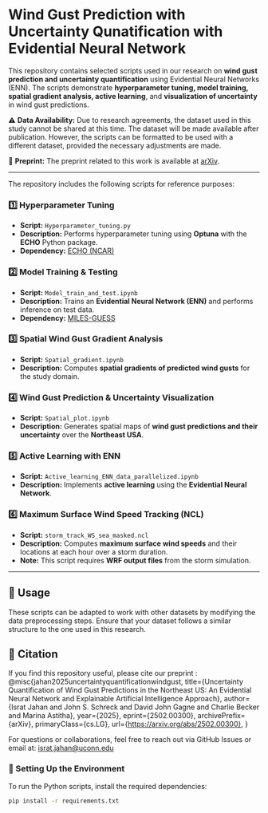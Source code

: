 # Wind Gust Prediction with Uncertainty Qunatification with Evidential Neural Network

This repository contains selected scripts used in our research on **wind gust prediction and uncertainty quantification** using Evidential Neural Networks (ENN). The scripts demonstrate **hyperparameter tuning, model training, spatial gradient analysis, active learning**, and **visualization of uncertainty** in wind gust predictions.  

⚠️ **Data Availability:** Due to research agreements, the dataset used in this study cannot be shared at this time. The dataset will be made available after publication. However, the scripts can be formatted to be used with a different dataset, provided the necessary adjustments are made.  

📄 **Preprint:** The preprint related to this work is available at [arXiv](https://doi.org/10.48550/arXiv.2502.00300).  

---

The repository includes the following scripts for reference purposes:

### **1️⃣ Hyperparameter Tuning**
- **Script:** `Hyperparameter_tuning.py`
- **Description:** Performs hyperparameter tuning using **Optuna** with the **ECHO** Python package.
- **Dependency:** [ECHO (NCAR)](https://github.com/NCAR/echo-opt)

### **2️⃣ Model Training & Testing**
- **Script:** `Model_train_and_test.ipynb`
- **Description:** Trains an **Evidential Neural Network (ENN)** and performs inference on test data.
- **Dependency:** [MILES-GUESS](https://github.com/ai2es/miles-guess/tree/main/mlguess)

### **3️⃣ Spatial Wind Gust Gradient Analysis**
- **Script:** `Spatial_gradient.ipynb`
- **Description:** Computes **spatial gradients of predicted wind gusts** for the study domain.

### **4️⃣ Wind Gust Prediction & Uncertainty Visualization**
- **Script:** `Spatial_plot.ipynb`
- **Description:** Generates spatial maps of **wind gust predictions and their uncertainty** over the **Northeast USA**.

### **5️⃣ Active Learning with ENN**
- **Script:** `Active_learning_ENN_data_parallelized.ipynb`
- **Description:** Implements **active learning** using the **Evidential Neural Network**.

### **6️⃣ Maximum Surface Wind Speed Tracking (NCL)**
- **Script:** `storm_track_WS_sea_masked.ncl`
- **Description:** Computes **maximum surface wind speeds** and their locations at each hour over a storm duration.
- **Note:** This script requires **WRF output files** from the storm simulation.

---

## **🔧 Usage**
These scripts can be adapted to work with other datasets by modifying the data preprocessing steps. Ensure that your dataset follows a similar structure to the one used in this research. 

## **📜 Citation**
If you find this repository useful, please cite our preprint :
@misc{jahan2025uncertaintyquantificationwindgust,
      title={Uncertainty Quantification of Wind Gust Predictions in the Northeast US: An Evidential Neural Network and Explainable Artificial Intelligence Approach}, 
      author={Israt Jahan and John S. Schreck and David John Gagne and Charlie Becker and Marina Astitha},
      year={2025},
      eprint={2502.00300},
      archivePrefix={arXiv},
      primaryClass={cs.LG},
      url={https://arxiv.org/abs/2502.00300}, 
}

For questions or collaborations, feel free to reach out via GitHub Issues or email at: israt.jahan@uconn.edu

### **🔹 Setting Up the Environment**
To run the Python scripts, install the required dependencies:
```bash
pip install -r requirements.txt
